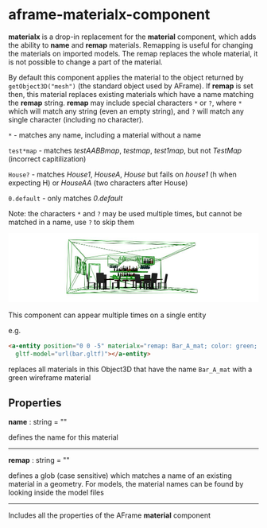 # aframe-materialx-component

**materialx** is a drop-in replacement for the **material** component, which adds the ability to **name** and  **remap** materials. Remapping is useful for changing the materials on imported models. The remap replaces the whole material, it is not possible to change a part of the material.

By default this component applies the material to the object returned by `getObject3D("mesh")` (the standard object used by AFrame).  If **remap** is set then, this material replaces existing materials which have a name matching the **remap** string. **remap** may include special characters `*` or `?`, where `*` which will match any string (even an empty string), and `?` will match any single character (including no character).

`*` - matches any name, including a material without a name

`test*map` - matches *testAABBmap*, *testmap*, *test1map*, but not *TestMap* (incorrect capitilization)

`House?` - matches *House1*, *HouseA*, *House* but fails on *house1* (h when expecting H) or *HouseAA* (two characters after House)

`0.default` - only matches *0.default*

Note: the characters `*` and `?` may be used multiple times, but cannot be matched in a name, use `?` to skip them

![Screenshot](screenshot.jpg)

This component can appear multiple times on a single entity

e.g.
```html
<a-entity position="0 0 -5" materialx="remap: Bar_A_mat; color: green; wireframe: true" 
  gltf-model="url(bar.gltf)"></a-entity>
```
replaces all materials in this Object3D that have the name `Bar_A_mat` with a green wireframe material

## Properties

**name** : string = ""

defines the name for this material

---
**remap** : string = ""

defines a glob (case sensitive) which matches a name of an existing material in a geometry. For models, the material names can be found by looking inside the model files

---
Includes all the properties of the AFrame **material** component
